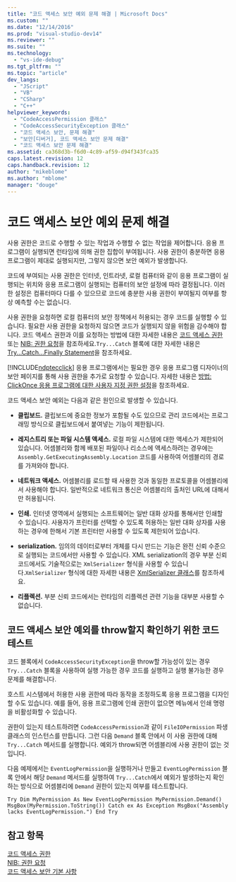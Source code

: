 ```yaml
---
title: "코드 액세스 보안 예외 문제 해결 | Microsoft Docs"
ms.custom: ""
ms.date: "12/14/2016"
ms.prod: "visual-studio-dev14"
ms.reviewer: ""
ms.suite: ""
ms.technology: 
  - "vs-ide-debug"
ms.tgt_pltfrm: ""
ms.topic: "article"
dev_langs: 
  - "JScript"
  - "VB"
  - "CSharp"
  - "C++"
helpviewer_keywords: 
  - "CodeAccessPermission 클래스"
  - "CodeAccessSecurityException 클래스"
  - "코드 액세스 보안, 문제 해결"
  - "보안[디버거], 코드 액세스 보안 문제 해결"
  - "코드 액세스 보안 문제 해결"
ms.assetid: ca368d3b-f6d0-4c89-af59-d94f343fca35
caps.latest.revision: 12
caps.handback.revision: 12
author: "mikeblome"
ms.author: "mblome"
manager: "douge"
---
```

# 코드 액세스 보안 예외 문제 해결
사용 권한은 코드로 수행할 수 있는 작업과 수행할 수 없는 작업을 제어합니다. 응용 프로그램이 실행되면 런타임에 의해 권한 집합이 부여됩니다. 사용 권한이 충분하면 응용 프로그램이 제대로 실행되지만, 그렇지 않으면 보안 예외가 발생합니다.  
  
 코드에 부여되는 사용 권한은 인터넷, 인트라넷, 로컬 컴퓨터와 같이 응용 프로그램이 실행되는 위치와 응용 프로그램이 실행되는 컴퓨터의 보안 설정에 따라 결정됩니다. 이러한 설정은 컴퓨터마다 다를 수 있으므로 코드에 충분한 사용 권한이 부여될지 여부를 항상 예측할 수는 없습니다.  
  
 사용 권한을 요청하면 로컬 컴퓨터의 보안 정책에서 허용되는 경우 코드를 실행할 수 있습니다. 필요한 사용 권한을 요청하지 않으면 코드가 실행되지 않을 위험을 감수해야 합니다. 코드 액세스 권한과 이를 요청하는 방법에 대한 자세한 내용은 [코드 액세스 권한](http://msdn.microsoft.com/ko-kr/e5ae402f-6dda-4732-bbe8-77296630f675) 또는 [NIB: 권한 요청](http://msdn.microsoft.com/ko-kr/0447c49d-8cba-45e4-862c-ff0b59bebdc2)을 참조하세요.`Try...Catch` 블록에 대한 자세한 내용은 [Try...Catch...Finally Statement](../Topic/Try...Catch...Finally%20Statement%20\(Visual%20Basic\).md)을 참조하세요.  
  
 [!INCLUDE[ndptecclick](../ide/includes/ndptecclick_md.md)] 응용 프로그램에서는 필요한 경우 응용 프로그램 디자이너의 보안 페이지를 통해 사용 권한을 추가로 요청할 수 있습니다. 자세한 내용은 [방법: ClickOnce 응용 프로그램에 대한 사용자 지정 권한 설정](../Topic/How%20to:%20Set%20Custom%20Permissions%20for%20a%20ClickOnce%20Application.md)을 참조하세요.  
  
 코드 액세스 보안 예외는 다음과 같은 원인으로 발생할 수 있습니다.  
  
-   **클립보드.** 클립보드에 중요한 정보가 포함될 수도 있으므로 관리 코드에서는 프로그래밍 방식으로 클립보드에서 붙여넣는 기능이 제한됩니다.  
  
-   **레지스트리 또는 파일 시스템 액세스.** 로컬 파일 시스템에 대한 액세스가 제한되어 있습니다. 어셈블리와 함께 배포된 파일이나 리소스에 액세스하려는 경우에는 `Assembly.GetExecutingAssembly.Location` 코드를 사용하여 어셈블리의 경로를 가져와야 합니다.  
  
-   **네트워크 액세스.** 어셈블리를 로드할 때 사용한 것과 동일한 프로토콜을 어셈블리에서 사용해야 합니다. 일반적으로 네트워크 통신은 어셈블리의 출처인 URL에 대해서만 허용됩니다.  
  
-   **인쇄.** 인터넷 영역에서 실행되는 소프트웨어는 일반 대화 상자를 통해서만 인쇄할 수 있습니다. 사용자가 프린터를 선택할 수 있도록 허용하는 일반 대화 상자를 사용하는 경우에 한해서 기본 프린터만 사용할 수 있도록 제한되어 있습니다.  
  
-   **serialization.** 임의의 데이터로부터 개체를 다시 만드는 기능은 완전 신뢰 수준으로 실행되는 코드에서만 사용할 수 있습니다. XML serialization의 경우 부분 신뢰 코드에서도 기술적으로는 `XmlSerializer` 형식을 사용할 수 있습니다.`XmlSerializer` 형식에 대한 자세한 내용은 [XmlSerializer 클래스](https://msdn.microsoft.com/en-us/library/system.xml.serialization.xmlserializer.aspx)를 참조하세요.  
  
-   **리플렉션.** 부분 신뢰 코드에서는 런타임의 리플렉션 관련 기능을 대부분 사용할 수 없습니다.  
  
## 코드 액세스 보안 예외를 throw할지 확인하기 위한 코드 테스트  
 코드 블록에서 `CodeAccessSecurityException`을 throw할 가능성이 있는 경우 `Try...Catch` 블록을 사용하여 실행 가능한 경우 코드를 실행하고 실행 불가능한 경우 문제를 해결합니다.  
  
 호스트 시스템에서 허용한 사용 권한에 따라 동작을 조정하도록 응용 프로그램을 디자인할 수도 있습니다. 예를 들어, 응용 프로그램에 인쇄 권한이 없으면 메뉴에서 인쇄 명령을 비활성화할 수 있습니다.  
  
 권한이 있는지 테스트하려면 `CodeAccessPermission`과 같이 `FileIOPermission` 파생 클래스의 인스턴스를 만듭니다. 그런 다음 `Demand` 블록 안에서 이 사용 권한에 대해 `Try...Catch` 메서드를 실행합니다. 예외가 throw되면 어셈블리에 사용 권한이 없는 것입니다.  
  
 다음 예제에서는 `EventLogPermission`을 실행하거나 만들고 `EventLogPermission` 블록 안에서 해당 `Demand` 메서드를 실행하여 `Try...Catch`에서 예외가 발생하는지 확인하는 방식으로 어셈블리에 `Demand` 권한이 있는지 여부를 테스트합니다.  
  
```  
Try Dim MyPermission As New EventLogPermission MyPermission.Demand() MsgBox(MyPermission.ToString()) Catch ex As Exception MsgBox("Assembly lacks EventLogPermission.") End Try  
```  
  
## 참고 항목  
 [코드 액세스 권한](http://msdn.microsoft.com/ko-kr/e5ae402f-6dda-4732-bbe8-77296630f675)   
 [NIB: 권한 요청](http://msdn.microsoft.com/ko-kr/0447c49d-8cba-45e4-862c-ff0b59bebdc2)   
 [코드 액세스 보안 기본 사항](../Topic/Code%20Access%20Security%20Basics.md)